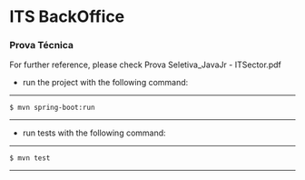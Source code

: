 # ITS BackOffice

### Prova Técnica
For further reference, please check Prova Seletiva_JavaJr - ITSector.pdf

* run the project with the following command:

----
	$ mvn spring-boot:run
----

* run tests with the following command:

----
	$ mvn test
----
